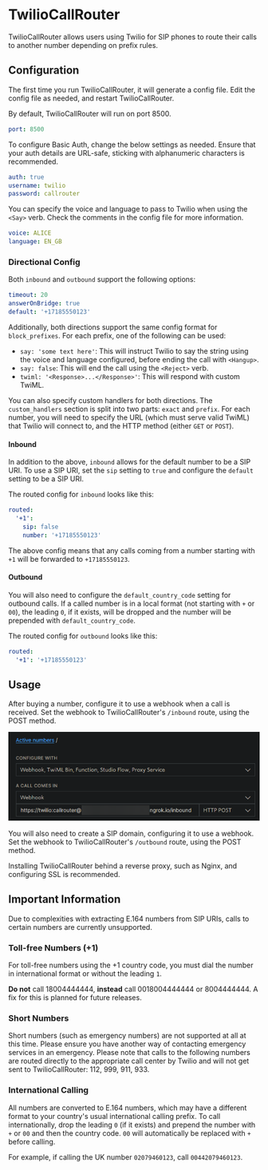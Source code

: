 # TwilioCallRouter

TwilioCallRouter allows users using Twilio for SIP phones to route their calls to another number depending on prefix rules.

## Configuration

The first time you run TwilioCallRouter, it will generate a config file. Edit the config file as needed, and restart TwilioCallRouter.

By default, TwilioCallRouter will run on port 8500.
```yaml
port: 8500
```

To configure Basic Auth, change the below settings as needed. Ensure that your auth details are URL-safe, sticking with alphanumeric characters is recommended.
```yaml
auth: true
username: twilio
password: callrouter
```

You can specify the voice and language to pass to Twilio when using the `<Say>` verb. Check the comments in the config file for more information.
```yaml
voice: ALICE
language: EN_GB
```

### Directional Config

Both `inbound` and `outbound` support the following options:
```yaml
timeout: 20
answerOnBridge: true
default: '+17185550123'
```

Additionally, both directions support the same config format for `block_prefixes`. For each prefix, one of the following can be used:
- `say: 'some text here'`: This will instruct Twilio to say the string using the voice and language configured, before ending the call with `<Hangup>`.
- `say: false`: This will end the call using the `<Reject>` verb.
- `twiml: '<Response>...</Response>'`: This will respond with custom TwiML.

You can also specify custom handlers for both directions. The `custom_handlers` section is split into two parts: `exact` and `prefix`. For each number, you will need to specify the URL (which must serve valid TwiML) that Twilio will connect to, and the HTTP method (either `GET` or `POST`).

#### Inbound

In addition to the above, `inbound` allows for the default number to be a SIP URI. To use a SIP URI, set the `sip` setting to `true` and configure the `default` setting to be a SIP URI.

The routed config for `inbound` looks like this:
```yaml
routed:
  '+1':
    sip: false
    number: '+17185550123'
```

The above config means that any calls coming from a number starting with `+1` will be forwarded to `+17185550123`.

#### Outbound

You will also need to configure the `default_country_code` setting for outbound calls. If a called number is in a local format (not starting with `+` or `00`), the leading `0`, if it exists, will be dropped and the number will be prepended with `default_country_code`.

The routed config for `outbound` looks like this:
```yaml
routed:
  '+1': '+17185550123'
```

## Usage

After buying a number, configure it to use a webhook when a call is received. Set the webhook to TwilioCallRouter's `/inbound` route, using the POST method.

![Incoming Config](.github/img/firefox_Jqy3wEXfQV.png)

You will also need to create a SIP domain, configuring it to use a webhook. Set the webhook to TwilioCallRouter's `/outbound` route, using the POST method.

Installing TwilioCallRouter behind a reverse proxy, such as Nginx, and configuring SSL is recommended.

## Important Information

Due to complexities with extracting E.164 numbers from SIP URIs, calls to certain numbers are currently unsupported.

### Toll-free Numbers (+1)

For toll-free numbers using the +1 country code, you must dial the number in international format or without the leading `1`.

**Do not** call 18004444444, **instead** call 0018004444444 or 8004444444. A fix for this is planned for future releases.

### Short Numbers

Short numbers (such as emergency numbers) are not supported at all at this time. Please ensure you have another way of contacting emergency services in an emergency. Please note that calls to the following numbers are routed directly to the appropriate call center by Twilio and will not get sent to TwilioCallRouter: 112, 999, 911, 933.

### International Calling

All numbers are converted to E.164 numbers, which may have a different format to your country's usual international calling prefix. To call internationally, drop the leading `0` (if it exists) and prepend the number with `+` or `00` and then the country code. `00` will automatically be replaced with `+` before calling.

For example, if calling the UK number `02079460123`, call `00442079460123`.